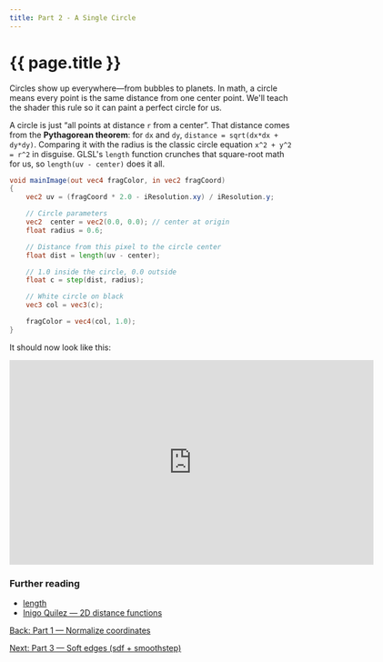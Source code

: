 ```yaml
---
title: Part 2 - A Single Circle
---
```

# {{ page.title }}

Circles show up everywhere—from bubbles to planets. In math, a circle means every point is the same distance from one center point. We'll teach the shader this rule so it can paint a perfect circle for us.

A circle is just “all points at distance `r` from a center”. That distance comes from the **Pythagorean theorem**: for `dx` and `dy`, `distance = sqrt(dx*dx + dy*dy)`. Comparing it with the radius is the classic circle equation `x^2 + y^2 = r^2` in disguise. GLSL's `length` function crunches that square-root math for us, so `length(uv - center)` does it all.

```glsl
void mainImage(out vec4 fragColor, in vec2 fragCoord)
{
    vec2 uv = (fragCoord * 2.0 - iResolution.xy) / iResolution.y;

    // Circle parameters
    vec2  center = vec2(0.0, 0.0); // center at origin
    float radius = 0.6;

    // Distance from this pixel to the circle center
    float dist = length(uv - center);

    // 1.0 inside the circle, 0.0 outside
    float c = step(dist, radius);

    // White circle on black
    vec3 col = vec3(c);

    fragColor = vec4(col, 1.0);
}
```

It should now look like this:

<p><iframe width="640" height="360" frameborder="0" src="https://www.shadertoy.com/embed/Wc2yWV" allowfullscreen></iframe></p>


### Further reading
<!--- [Khan Academy — Distance formula & Pythagorean theorem](https://www.khanacademy.org/math/geometry/hs-geo-analytic-geometry/hs-geo-distance-between-points/a/distance-formula)
- [Khan Academy — Equation of a circle](https://www.khanacademy.org/math/geometry/hs-geo-analytic-geometry/hs-geo-circle-equations/v/equation-of-a-circle)
- [GLSL reference for length](https://registry.khronos.org/OpenGL-Refpages/gl4/html/length.xhtml)
-->
- [length](https://thebookofshaders.com/glossary/?search=length)
- [Inigo Quilez — 2D distance functions](https://iquilezles.org/articles/distfunctions2d/)

[Back: Part 1 — Normalize coordinates](part01_normalize_coordinates.md)

[Next: Part 3 — Soft edges (sdf + smoothstep)](part03_soft_edges.md)
